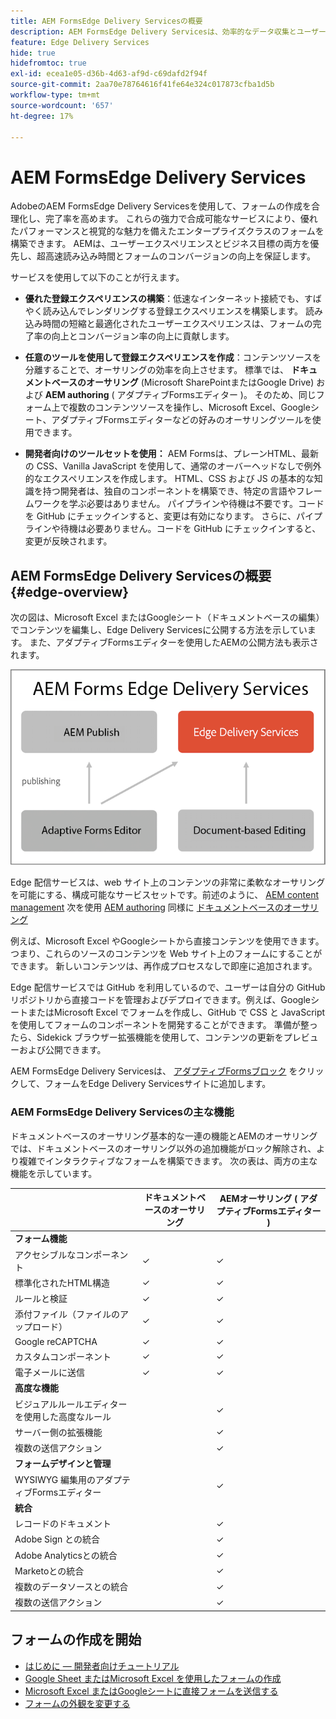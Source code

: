 ```yaml
---
title: AEM FormsEdge Delivery Servicesの概要
description: AEM FormsEdge Delivery Servicesは、効率的なデータ収集とユーザーエンゲージメントの将来を想像できるように、ピークパフォーマンスを実現するために構築されています。
feature: Edge Delivery Services
hide: true
hidefromtoc: true
exl-id: ecea1e05-d36b-4d63-af9d-c69dafd2f94f
source-git-commit: 2aa70e78764616f41fe64e324c017873cfba1d5b
workflow-type: tm+mt
source-wordcount: '657'
ht-degree: 17%

---
```


# AEM FormsEdge Delivery Services

AdobeのAEM FormsEdge Delivery Servicesを使用して、フォームの作成を合理化し、完了率を高めます。 これらの強力で合成可能なサービスにより、優れたパフォーマンスと視覚的な魅力を備えたエンタープライズクラスのフォームを構築できます。 AEMは、ユーザーエクスペリエンスとビジネス目標の両方を優先し、超高速読み込み時間とフォームのコンバージョンの向上を保証します。

サービスを使用して以下のことが行えます。

* **優れた登録エクスペリエンスの構築**：低速なインターネット接続でも、すばやく読み込んでレンダリングする登録エクスペリエンスを構築します。 読み込み時間の短縮と最適化されたユーザーエクスペリエンスは、フォームの完了率の向上とコンバージョン率の向上に貢献します。

* **任意のツールを使用して登録エクスペリエンスを作成**：コンテンツソースを分離することで、オーサリングの効率を向上させます。 標準では、 **ドキュメントベースのオーサリング** (Microsoft SharePointまたはGoogle Drive) および **AEM authoring** ( アダプティブFormsエディター )。 そのため、同じフォーム上で複数のコンテンツソースを操作し、Microsoft Excel、Googleシート、アダプティブFormsエディターなどの好みのオーサリングツールを使用できます。

* **開発者向けのツールセットを使用：** AEM Formsは、プレーンHTML、最新の CSS、Vanilla JavaScript を使用して、通常のオーバーヘッドなしで例外的なエクスペリエンスを作成します。 HTML、CSS および JS の基本的な知識を持つ開発者は、独自のコンポーネントを構築でき、特定の言語やフレームワークを学ぶ必要はありません。 パイプラインや待機は不要です。コードを GitHub にチェックインすると、変更は有効になります。 さらに、パイプラインや待機は必要ありません。コードを GitHub にチェックインすると、変更が反映されます。


## AEM FormsEdge Delivery Servicesの概要 {#edge-overview}

次の図は、Microsoft Excel またはGoogleシート（ドキュメントベースの編集）でコンテンツを編集し、Edge Delivery Servicesに公開する方法を示しています。 また、アダプティブFormsエディターを使用したAEMの公開方法も表示されます。

![Edge Delivery のアーキテクチャ](/help/edge/assets/AEM-forms-with-EDS-publishing.png)

Edge 配信サービスは、web サイト上のコンテンツの非常に柔軟なオーサリングを可能にする、構成可能なサービスセットです。前述のように、 [AEM content management](https://experienceleague.adobe.com/docs/experience-manager-cloud-service/content/sites/authoring/getting-started/concepts.html?lang=ja) 次を使用 [AEM authoring](/help/implementing/universal-editor/introduction.md) 同様に [ドキュメントベースのオーサリング](https://www.aem.live/docs/authoring)

例えば、Microsoft Excel やGoogleシートから直接コンテンツを使用できます。 つまり、これらのソースのコンテンツを Web サイト上のフォームにすることができます。 新しいコンテンツは、再作成プロセスなしで即座に追加されます。

Edge 配信サービスでは GitHub を利用しているので、ユーザーは自分の GitHub リポジトリから直接コードを管理およびデプロイできます。例えば、GoogleシートまたはMicrosoft Excel でフォームを作成し、GitHub で CSS と JavaScript を使用してフォームのコンポーネントを開発することができます。 準備が整ったら、Sidekick ブラウザー拡張機能を使用して、コンテンツの更新をプレビューおよび公開できます。

AEM FormsEdge Delivery Servicesは、 [アダプティブFormsブロック](/help/edge/docs/forms/create-forms.md) をクリックして、フォームをEdge Delivery Servicesサイトに追加します。

### AEM FormsEdge Delivery Servicesの主な機能

ドキュメントベースのオーサリング基本的な一連の機能とAEMのオーサリングでは、ドキュメントベースのオーサリング以外の追加機能がロック解除され、より複雑でインタラクティブなフォームを構築できます。 次の表は、両方の主な機能を示しています。

<!-- 

>[!BEGINTABS]

>[!TAB Document-based authoring]

Document-based authoring is a versatile option suitable for creating simple forms with essential functionalities. It allows you to integrate various input types like text fields, dropdown menus, and radio buttons, enabling you to collect user data effectively. It offers a basic version of rules to add dynamic behaviour to forms. Key features of Document-based authoring are: 

* **[HTML5-based Form Field components](/help/edge/docs/forms/form-components.md)**: AEM Forms Edge Delivery Services allow you to create user-friendly and interactive forms using form components based on HTML5 [input types](https://developer.mozilla.org/en-US/docs/Web/HTML/Element/input#input_types), <a href="https://developer.mozilla.org/en-US/docs/Web/HTML/Element/textarea">textarea</a>, <a href="https://developer.mozilla.org/en-US/docs/Web/HTML/Element/select">select</a>, and <a href="https://developer.mozilla.org/en-US/docs/Web/HTML/Element/fieldset">fieldset</a>  elements. These components cater to different types of data collection and can be easily customized to fit your specific needs.  

* **Accessibility**: The fields in the form block are accessible. Each label is linked with its respective input element, and IDs are auto-generated for linking. Descriptions associated with fields are linked via the aria-describedby attribute. Keyboard navigation using the standard Tab/Shift + Tab keys is supported.

* **[Styling](/help/edge/docs/forms/style-theme-forms.md)**: Each form field has a fixed HTML structure that can be easily decorated using custom CSS or JavaScript files. Selectors for targeting fields in CSS and JS are provided based on type and name. You can easily create new selectors due to the standradized structure and style your form. 

* **Basic Rules**: Easily create logic that adjusts field visibility, validation, and behavior based on user input or predefined conditions. Rules offer a flexible and intuitive way to add intelligence to your forms, ensuring they adapt seamlessly based on user inputs.

* **Validations**: Before submission, the form is validated, and invalid fields are appropriately marked with error messages displayed to the user. Adaptive Forms Block support all the HTML form validation, supported by modern browsers, and provide additional validation mechanism like validation script, file size, file type, overall file size, and more. 

* **File Uploads**: You can add file attachment capabilities to your forms. Whether you need to gather documents, images, or other files from your users, file upload functionality serves you effortlessly. With custom handling options available, you can tailor the file upload process to suit your specific requirements.

* **reCAPTCHA**: Benefit from seamless integration of Google reCAPTCHA into your forms with our out-of-the-box (OOTB) support. Safeguard your forms against fraudulent activities, spam, and abuse, while maintaining a smooth and uninterrupted user experience. Adaptive Forms Block supports reCaptcha V3 and reCaptcha Enterprise. 

* **Send email notification on form submission**: Eliminate the hassle of manual follow-ups and ensure timely communication with our built-in email automation for form submissions. This integrated solution lets you effortlessly notify relevant parties, including sending form data, whenever someone fills out a form on your website. No need for complex configurations or additional tools – it's ready to use out of the box.

>[!TAB AEM Authoring]

AEM Authoring unlocks additional capabilities beyond the document-based authoring, empowering you to build more complex and interactive forms. In additon to the features of Document-based authoring, AEM authoring offers the following additional features:  

* Advanced Rules: Define logic-based actions within your forms. You can use rules to conditionally show or hide form sections, pre-populate fields based on user input, and perform various validations to ensure data integrity.

* Server-side extensibility: Extend the functionalities of your forms by integrating them with server-side logic. This allows you to perform complex calculations, interact with external systems, and automate specific tasks based on user actions within the form.
* Streamline workflows and data management: Leverage the power of AEM to:
    * Design user-friendly forms using AEM editors.
    * Generate a "Document of Record" for secure and tamper-proof archiving of submitted data.
    * Facilitate e-signing with Adobe Sign for a smooth and secure signing experience.
    * Automate business processes through AEM workflows, triggering actions based on form submissions.
    * Effortlessly integrate with various data sources, enabling seamless data flow and exchange.

>[!ENDTABS]



## Start creating forms

-->

|                                           | ドキュメントベースのオーサリング | AEMオーサリング ( アダプティブFormsエディター ) |
| ----------------------------------------- | ------------------------ | ------------------------------------ |
| **フォーム機能** |                          |                                      |
| アクセシブルなコンポーネント | ✓ | ✓ |
| 標準化されたHTML構造 | ✓ | ✓ |
| ルールと検証 | ✓ | ✓ |
| 添付ファイル（ファイルのアップロード） | ✓ | ✓ |
| Google reCAPTCHA | ✓ | ✓ |
| カスタムコンポーネント | ✓ | ✓ |
| 電子メールに送信 | ✓ | ✓ |
| **高度な機能** |                          |                                      |
| ビジュアルルールエディターを使用した高度なルール |                          | ✓ |
| サーバー側の拡張機能 |                          | ✓ |
| 複数の送信アクション |                          | ✓ |
| **フォームデザインと管理** |                          |                                      |
| WYSIWYG 編集用のアダプティブFormsエディター |                          | ✓ |
| **統合** |                          |                                      |
| レコードのドキュメント |                          | ✓ |
| Adobe Sign との統合 |                          | ✓ |
| Adobe Analyticsとの統合 |                          | ✓ |
| Marketoとの統合 |                          | ✓ |
| 複数のデータソースとの統合 |                          | ✓ |
| 複数の送信アクション |                          | ✓ |


## フォームの作成を開始

* [はじめに — 開発者向けチュートリアル](/help/edge/docs/forms/tutorial.md)
* [Google Sheet またはMicrosoft Excel を使用したフォームの作成](/help/edge/docs/forms/create-forms.md)
* [Microsoft Excel またはGoogleシートに直接フォームを送信する](/help/edge/docs/forms/submit-forms.md)
* [フォームの外観を変更する](/help/edge/docs/forms/style-theme-forms.md)


<!-- 

## Start creating forms

<div>

  <style>
    .card-container {
        width: calc(33.33% - 10px);;
        margin: 5px;
        border: 1px solid #ccc;
        border-radius: 5px;
        padding: 5px;
        box-sizing: border-box;
        transition: background-color 0.3s ease; /* Adding transition effect */
    }
    .card-container:hover {
        background-color: #f0f0f0; /* Changing background color on hover */
    }
</style>

<div style="display: flex; flex-wrap: wrap; justify-content: space-between; margin: -5px;">
    <div class="card-container">
        <a href="/help/edge/docs/forms/create-forms.md">
            <img src="/help/edge/assets/smock_devices_18_n.svg" alt="Create a form using eds forms" style="border-radius: 5px;"> </b>
            <br><b style="margin-top: 5px;">Create a form using Google Sheets or Microsoft Excel</b>
        </a>
        <p>Create forms that load and render quickly and automatically reflows on mobile devices.</p>
    </div>
    <div class="card-container">
        <a href="/help/edge/docs/forms/create-forms.md#manually-configure-a-spreadsheet-to-accept-data">   
            <img src="/help/edge/assets/smock_platformdatamapping_18_n.svg" alt="Submit form" alt="Use Form Fragments in an EDS Form" style="border-radius: 5px;"> </b>
            <br><b style="margin-top: 5px;">Submit form to spreadsheet</b>
        </a>
        <p>Submit forms directly to your Microsoft Excel or Google Sheets.</p>
    </div>
     <div class="card-container">
        <a href="/help/edge/docs/forms/style-theme-forms.md">
            <img src="/help/edge/assets/smock_imageautomode_18_N.svg" alt="Apply styles or themes to an eds form" style="border-radius: 5px;"> </b>
            <br><b style="margin-top: 5px;">Customize a theme</b>
        </a>
        <p>Create a consistent brand image by applying the same theme across forms.</p>
    </div>
      <div class="card-container">
        <a href="/help/edge/docs/forms/validate-forms.md">
            <img src="/help/edge/assets/smock_condition_18_n.svg" alt="Add validations to form fields" style="border-radius: 5px;"> </b>
            <br><b style="margin-top: 5px;">Apply field validations</b>
        </a>
        <p>Reduce errors and frustration by checking form inputs for proper formatting.</p>
    </div> 
            <div class="card-container">
        <a href="/help/edge/docs/forms/rules-forms.md">
            <img src="/help/edge/assets/smock_documentfragment_18_n.svg" alt="Use rules to add dynamic behaviour to a form" style="border-radius: 5px;"> </b>
            <br><b style="margin-top: 5px;">Use rules to add dynamic behaviour to a form</b>
        </a>
        <p>Reuse preconfigured fragments across multiple forms.</p>
    </div>
    <div class="card-container">
        <a href="/help/edge/docs/forms/translate-forms.md">  
            <img src="/help/edge/assets/smock_abc_18_n.svg" alt="Translate an EDS Form" style="border-radius: 5px;"> </b>
            <br><b style="margin-top: 5px;">Translate a form</b>
        </a>
        <p>Extend the reach of your forms while keeping costs in check.</p>
    </div>
    <div class="card-container">
        <a href="/help/edge/docs/forms/repeatable-forms.md">  
            <img src="/help/edge/assets/smock_addto_18_n.svg" alt="Add repeatable sections to an EDS Form" style="border-radius: 5px;"> </b>
            <br><b style="margin-top: 5px;">Add repeatable sections</b>
        </a>
        <p>Effortlessly create and add repeatable sections to a form.</p>
    </div>
    <div class="card-container">
        <a href="/help/edge/docs/forms/custom-components-forms.md"> 
            <img src="/help/edge/assets/smock_userdeveloper_18_n.svg" alt="Create custom forms components using standard JavaScript and CSS"  style="border-radius: 5px;"> </b>
            <br><b style="margin-top: 5px;">Create custom components</b>
        </a>
        <p>Use standard JavaScript and CSS to create components and themes.</p>
    </div>
    <div class="card-container">
        <a href="/help/edge/docs/forms/recaptacha-forms.md">  
            <img src="/help//edge/assets/smock_keyclock_18_n.svg" alt="Use reCAPTCHA in an EDS Form" style="border-radius: 5px;"> </b>
            <br><b style="margin-top: 5px;">Use reCAPTCHA</b>
        </a>
        <p>Use OOTB reCAPTCHA integration for robust spam and bot protection.</p>
    </div>


</div>


</br>


-->